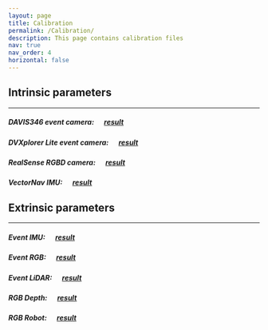 ```yaml
---
layout: page
title: Calibration
permalink: /Calibration/
description: This page contains calibration files
nav: true
nav_order: 4  
horizontal: false
---
```


## Intrinsic parameters
---
##### DAVIS346 event camera: &nbsp;&nbsp;&nbsp;&nbsp; [result](https://drive.google.com/file/d/1RaBTbBw7ZbvR-TW1HlMCD-Q7zRDQqgjo/view?usp=drive_link)

##### DVXplorer Lite event camera: &nbsp;&nbsp;&nbsp;&nbsp; [result](https://drive.google.com/file/d/1zG2fZABrEVrqjUQ_EaikEnmEMWwqjdj-/view?usp=drive_link)

##### RealSense RGBD camera: &nbsp;&nbsp;&nbsp;&nbsp; [result](https://drive.google.com/file/d/18vLEDh_gjX25PapgfI6racGMKtI7e5Sw/view?usp=drive_link)

##### VectorNav IMU: &nbsp;&nbsp;&nbsp;&nbsp; [result](https://drive.google.com/file/d/1y6c6SAr_qaBWx0XAr2pgwvVUuAN-pXSp/view?usp=drive_link)



## Extrinsic parameters
---
##### Event IMU: &nbsp;&nbsp;&nbsp;&nbsp; [result](https://drive.google.com/file/d/1LLyt4-r7N6z3lC2m0G1IFmjnEV2VwUB9/view?usp=drive_link)

##### Event RGB: &nbsp;&nbsp;&nbsp;&nbsp; [result](https://drive.google.com/file/d/1sAij16MgFDjAzZAkVyfcUnNn_sH6cOpN/view?usp=drive_link)

##### Event LiDAR: &nbsp;&nbsp;&nbsp;&nbsp; [result](https://drive.google.com/file/d/13E0TcEdK7u-YI4HmLRvHlZMndmbR9B7o/view?usp=drive_link)

##### RGB Depth: &nbsp;&nbsp;&nbsp;&nbsp; [result](https://drive.google.com/file/d/18xIn3x1EH-1tZ43yl0fJzC9MNRfRLt40/view?usp=drive_link)

##### RGB Robot: &nbsp;&nbsp;&nbsp;&nbsp; [result](https://drive.google.com/file/d/1Vlr01SkgorLVqzUNas3tWOe4E1WJ8HK8/view?usp=drive_link)